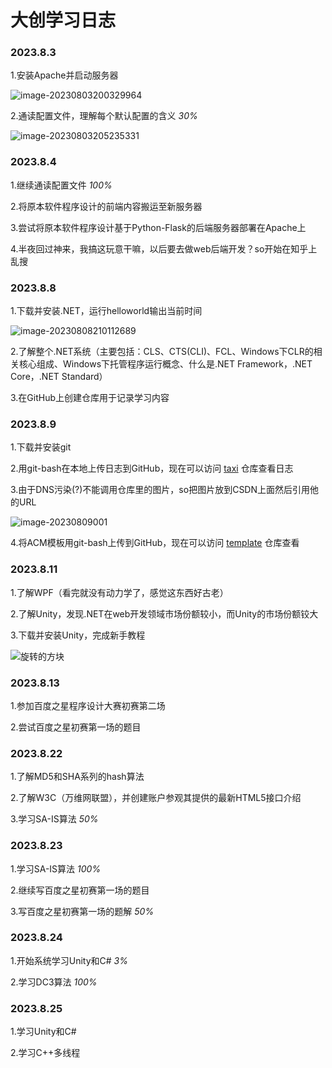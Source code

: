 # 大创学习日志

### 2023.8.3

1.安装Apache并启动服务器

![image-20230803200329964](https://img-blog.csdnimg.cn/ea5cd197189a47dd951d6f737404c39a.jpeg)

2.通读配置文件，理解每个默认配置的含义		*30%*

![image-20230803205235331](https://img-blog.csdnimg.cn/398602620935487ca5cd0b74d97e33a2.jpeg)

### 2023.8.4

1.继续通读配置文件		*100%*

2.将原本软件程序设计的前端内容搬运至新服务器

3.尝试将原本软件程序设计基于Python-Flask的后端服务器部署在Apache上

4.半夜回过神来，我搞这玩意干嘛，以后要去做web后端开发？so开始在知乎上乱搜

### 2023.8.8

1.下载并安装.NET，运行helloworld输出当前时间

![image-20230808210112689](https://img-blog.csdnimg.cn/d387867057294f7e8e610c5f09870797.jpeg)

2.了解整个.NET系统（主要包括：CLS、CTS(CLI)、FCL、Windows下CLR的相关核心组成、Windows下托管程序运行概念、什么是.NET Framework，.NET Core，.NET Standard）

3.在GitHub上创建仓库用于记录学习内容

### 2023.8.9

1.下载并安装git

2.用git-bash在本地上传日志到GitHub，现在可以访问 [taxi](https://github.com/xiaobeizhn/taxi) 仓库查看日志

3.由于DNS污染(?)不能调用仓库里的图片，so把图片放到CSDN上面然后引用他的URL

![image-20230809001](https://img-blog.csdnimg.cn/8708e55a7bd242989a7c7781ce3e499c.jpeg)

4.将ACM模板用git-bash上传到GitHub，现在可以访问 [template](https://github.com/xiaobeizhn/template) 仓库查看

### 2023.8.11

1.了解WPF（看完就没有动力学了，感觉这东西好古老）

2.了解Unity，发现.NET在web开发领域市场份额较小，而Unity的市场份额铰大

3.下载并安装Unity，完成新手教程

![旋转的方块](https://img-blog.csdnimg.cn/d30c4e27a2f94417993f0a12dfa6d3b5.gif)

### 2023.8.13

1.参加百度之星程序设计大赛初赛第二场

2.尝试百度之星初赛第一场的题目

### 2023.8.22

1.了解MD5和SHA系列的hash算法

2.了解W3C（万维网联盟），并创建账户参观其提供的最新HTML5接口介绍

3.学习SA-IS算法		*50%*

### 2023.8.23

1.学习SA-IS算法		*100%*

2.继续写百度之星初赛第一场的题目

3.写百度之星初赛第一场的题解		*50%*

### 2023.8.24

1.开始系统学习Unity和C#		*3%*

2.学习DC3算法		*100%*

### 2023.8.25

1.学习Unity和C#

2.学习C++多线程
